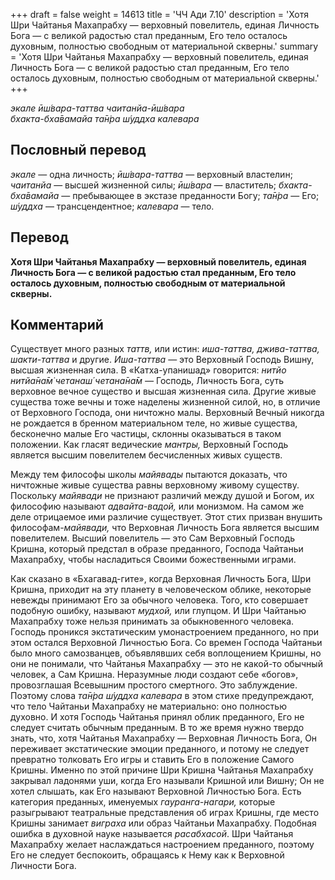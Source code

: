 +++
draft = false
weight = 14613
title = 'ЧЧ Ади 7.10'
description = 'Хотя Шри Чайтанья Махапрабху — верховный повелитель, единая Личность Бога — с великой радостью стал преданным, Его тело осталось духовным, полностью свободным от материальной скверны.'
summary = 'Хотя Шри Чайтанья Махапрабху — верховный повелитель, единая Личность Бога — с великой радостью стал преданным, Его тело осталось духовным, полностью свободным от материальной скверны.'
+++

_экале ӣш́вара-таттва чаитанйа-ӣш́вара  
бхакта-бха̄вамайа та̄н̇ра ш́уддха калевара_

## Пословный перевод

_экале_ — одна личность; _ӣш́вара_\-_таттва_ — верховный властелин; _чаитанйа_ — высшей жизненной силы; _ӣш́вара_ — властитель; _бхакта_\-_бха̄вамайа_ — пребывающее в экстазе преданности Богу; _та̄н̇ра_ — Его; _ш́уддха_ — трансцендентное; _калевара_ — тело.

## Перевод

**Хотя Шри Чайтанья Махапрабху — верховный повелитель, единая Личность Бога — с великой радостью стал преданным, Его тело осталось духовным, полностью свободным от материальной скверны.**

## Комментарий

Существует много разных _таттв,_ или истин: _иша-таттва, джива-таттва, шакти-таттва_ и другие. _Иша-таттва_ — это Верховный Господь Вишну, высшая жизненная сила. В «Катха-упанишад» говорится: _нитйо нитйа̄на̄м̇ четанаш́ четана̄на̄м —_ Господь, Личность Бога, суть верховное вечное существо и высшая жизненная сила. Другие живые существа тоже вечны и тоже наделены жизненной силой, но, в отличие от Верховного Господа, они ничтожно малы. Верховный Вечный никогда не рождается в бренном материальном теле, но живые существа, бесконечно малые Его частицы, склонны оказываться в таком положении. Как гласят ведические _мантры,_ Верховный Господь является высшим повелителем бесчисленных живых существ.

Между тем философы школы _майявады_ пытаются доказать, что ничтожные живые существа равны верховному живому существу. Поскольку _майявади_ не признают различий между душой и Богом, их философию называют _адвайта-вадой,_ или монизмом. На самом же деле отрицаемое ими различие существует. Этот стих призван внушить философам-_майявади,_ что Верховная Личность Бога является высшим повелителем. Высший повелитель — это Сам Верховный Господь Кришна, который предстал в образе преданного, Господа Чайтаньи Махапрабху, чтобы насладиться Своими божественными играми.

Как сказано в «Бхагавад-гите», когда Верховная Личность Бога, Шри Кришна, приходит на эту планету в человеческом облике, некоторые невежды принимают Его за обычного человека. Того, кто совершает подобную ошибку, называют _мудхой,_ или глупцом. И Шри Чайтанью Махапрабху тоже нельзя принимать за обыкновенного человека. Господь проникся экстатическим умонастроением преданного, но при этом остался Верховной Личностью Бога. Со времен Господа Чайтаньи было много самозванцев, объявлявших себя воплощением Кришны, но они не понимали, что Чайтанья Махапрабху — это не какой-то обычный человек, а Сам Кришна. Неразумные люди создают себе «богов», провозглашая Всевышним простого смертного. Это заблуждение. Поэтому слова _та̄н̇ра ш́уддха калевара_ в этом стихе предупреждают, что тело Чайтаньи Махапрабху не материально: оно полностью духовно. И хотя Господь Чайтанья принял облик преданного, Его не следует считать обычным преданным. В то же время нужно твердо знать, что, хотя Чайтанья Махапрабху — Верховная Личность Бога, Он переживает экстатические эмоции преданного, и потому не следует превратно толковать Его игры и ставить Его в положение Самого Кришны. Именно по этой причине Шри Кришна Чайтанья Махапрабху закрывал ладонями уши, когда Его называли Кришной или Вишну; Он не хотел слышать, как Его называют Верховной Личностью Бога. Есть категория преданных, именуемых _гауранга-нагари,_ которые разыгрывают театральные представления об играх Кришны, где место Кришны занимает _виграха_ или образ Чайтаньи Махапрабху. Подобная ошибка в духовной науке называется _расабхасой_. Шри Чайтанья Махапрабху желает наслаждаться настроением преданного, поэтому Его не следует беспокоить, обращаясь к Нему как к Верховной Личности Бога.

